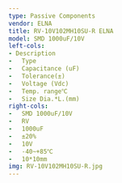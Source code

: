 ```yaml
---
type: Passive Components
vendor: ELNA
title: RV-10V102MH10SU-R ELNA
model: SMD 1000uF/10V
left-cols:
- Description
- 　Type
- 　Capacitance (uF)
- 　Tolerance(±)
- 　Voltage (Vdc)
- 　Temp. range℃
- 　Size Dia.*L.(mm)
right-cols:
- 　SMD 1000uF/10V
- 　RV
- 　1000uF
- 　±20%
- 　10V
- 　-40~+85℃
- 　10*10mm
img: RV-10V102MH10SU-R.jpg
---
```

